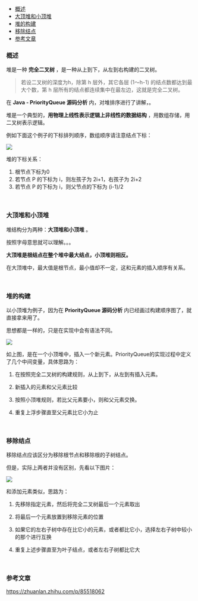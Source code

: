 <div class="catalog">

- [概述](#t0)
- [大顶堆和小顶堆](#t1)
- [堆的构建](#t2)
- [移除结点](#t3)
- [参考文章](#t4)

</div>

### <span id="t0">概述</span>

堆是一种 **完全二叉树** ，是一种从上到下，从左到右构建的二叉树。

> 若设二叉树的深度为h，除第 h 层外，其它各层 (1～h-1) 的结点数都达到最大个数，第 h 层所有的结点都连续集中在最左边，这就是完全二叉树。

在 **Java - PriorityQueue 源码分析** 内，对堆排序进行了讲解，。

堆是一个典型的，**用物理上线性表示逻辑上非线性的数据结构** ，用数组存储，用二叉树表示逻辑。

例如下面这个例子的下标排列顺序，数组顺序请注意结点下标：


<img src="@/assets/blog/img/collections/PriorityQueueSource3.png" />



堆的下标关系：

1. 根节点下标为0
2. 若节点 P 的下标为 i，则左孩子为 2i+1，右孩子为 2i+2
3. 若节点 P 的下标为 i，则父节点的下标为 (i-1)/2



<br>

### <span id="t1">大顶堆和小顶堆</span>

堆结构分为两种：**大顶堆和小顶堆** 。

按照字母意思就可以理解。。。

**大顶堆是根结点在整个堆中最大结点，小顶堆则相反。**

在大顶堆中，最大值是根节点，最小值却不一定，这和元素的插入顺序有关系。



<br>

### <span id="t2">堆的构建</span>

以小顶堆为例子，因为在  **PriorityQueue 源码分析** 内已经画过构建顺序图了，就直接拿来用了。

思想都是一样的，只是在实现中会有语法不同。


<img src="@/assets/blog/img/collections/PriorityQueueSource4.png" />


如上图，是在一个小顶堆中，插入一个新元素。PriorityQueue的实现过程中定义了几个中间变量，具体思路为：

1. 在按照完全二叉树的构建规则，从上到下，从左到有插入元素。

2. 新插入的元素和父元素比较

3. 按照小顶堆规则，若比父元素要小，则和父元素交换。

4. 重复上浮步骤直至父元素比它小为止


<br>

### <span id="t3">移除结点</span>

移除结点应该区分为移除根节点和移除根的子树结点。

但是，实际上两者并没有区别，先看以下图片：



<img src="@/assets/blog/img/collections/PriorityQueueSource5.png" />


和添加元素类似，思路为：

1. 先移除指定元素，然后将完全二叉树最后一个元素取出

2. 将最后一个元素放置到移除元素的位置

3. 如果它的左右子树中存在比它小的元素，或者都比它小，选择左右子树中较小的那个进行互换

4. 重复上述步骤直至为叶子结点，或者左右子树都比它大



<br>

### <span id="t4">参考文章</span>


<a href="https://zhuanlan.zhihu.com/p/85518062" target="_blank">https://zhuanlan.zhihu.com/p/85518062</a>



